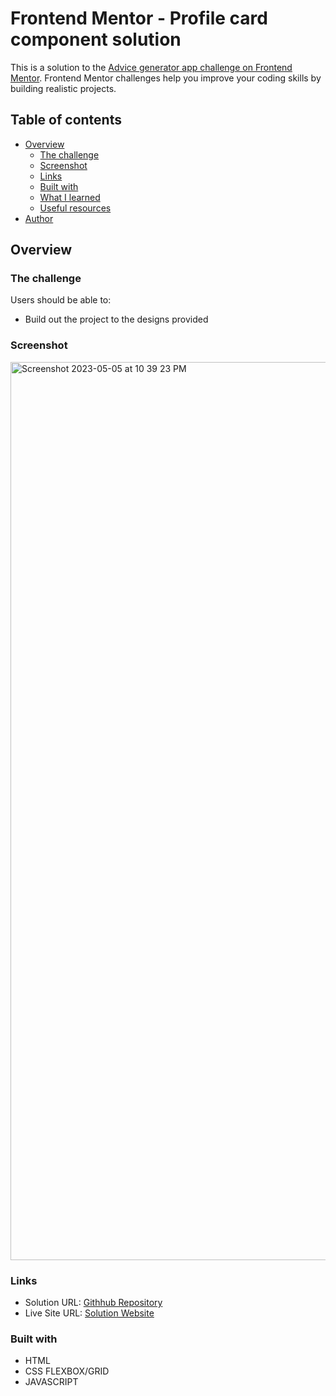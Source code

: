# Frontend Mentor - Profile card component solution

This is a solution to the [Advice generator app challenge on Frontend Mentor](https://www.frontendmentor.io/solutions/frontend-mentor-advice-generator-app-solution-3XeMKnCrym). Frontend Mentor challenges help you improve your coding skills by building realistic projects.

## Table of contents

- [Overview](#overview)
  - [The challenge](#the-challenge)
  - [Screenshot](#screenshot)
  - [Links](#links)
  - [Built with](#built-with)
  - [What I learned](#what-i-learned)
  - [Useful resources](#useful-resources)
- [Author](#author)

## Overview

### The challenge

Users should be able to:

- Build out the project to the designs provided

### Screenshot
<img width="1437" alt="Screenshot 2023-05-05 at 10 39 23 PM" src="https://user-images.githubusercontent.com/52137719/236594535-6abf8246-bdac-4b58-8bc4-54284fd35baf.png">

### Links

- Solution URL: [Githhub Repository](https://github.com/Neice76/Advice-generator-app-Frontend-Mentor)
- Live Site URL: [Solution Website](https://advice-generator-app-frontend-mentor.vercel.app/)

### Built with

- HTML
- CSS FLEXBOX/GRID
- JAVASCRIPT
